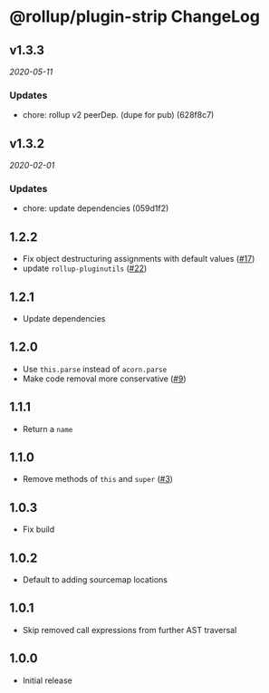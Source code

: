 # @rollup/plugin-strip ChangeLog

## v1.3.3

_2020-05-11_

### Updates

- chore: rollup v2 peerDep. (dupe for pub) (628f8c7)

## v1.3.2

_2020-02-01_

### Updates

- chore: update dependencies (059d1f2)

## 1.2.2

- Fix object destructuring assignments with default values ([#17](https://github.com/rollup/@rollup/plugin-strip/pull/17))
- update `rollup-pluginutils` ([#22](https://github.com/rollup/@rollup/plugin-strip/pull/22))

## 1.2.1

- Update dependencies

## 1.2.0

- Use `this.parse` instead of `acorn.parse`
- Make code removal more conservative ([#9](https://github.com/rollup/@rollup/plugin-strip/pull/9))

## 1.1.1

- Return a `name`

## 1.1.0

- Remove methods of `this` and `super` ([#3](https://github.com/rollup/@rollup/plugin-strip/issues/3))

## 1.0.3

- Fix build

## 1.0.2

- Default to adding sourcemap locations

## 1.0.1

- Skip removed call expressions from further AST traversal

## 1.0.0

- Initial release
